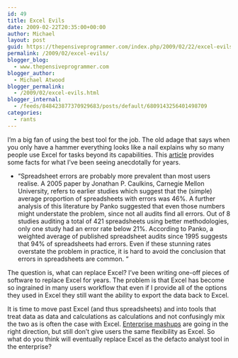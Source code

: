 ```yaml
---
id: 49
title: Excel Evils
date: 2009-02-22T20:35:00+00:00
author: Michael
layout: post
guid: https://thepensiveprogrammer.com/index.php/2009/02/22/excel-evils/
permalink: /2009/02/excel-evils/
blogger_blog:
  - www.thepensiveprogrammer.com
blogger_author:
  - Michael Atwood
blogger_permalink:
  - /2009/02/excel-evils.html
blogger_internal:
  - /feeds/848423877370929683/posts/default/6809143256401498709
categories:
  - rants
---
```

I&#8217;m a big fan of using the best tool for the job. The old adage that says when you only have a hammer everything looks like a nail explains why so many people use Excel for tasks beyond its capabilities. This [article](http://www.fsn.co.uk/channel_financial_reporting/spreadsheet_management_taming_the_mighty_spreadsheet.html) provides some facts for what I&#8217;ve been seeing anecdotally for years.

<div>
  <ul>
    <li>
      &#8220;Spreadsheet errors are probably more prevalent than most users realise. A 2005 paper by Jonathan P. Caulkins, Carnegie Mellon University, refers to earlier studies which suggest that the (simple) average proportion of spreadsheets with errors was 46%. A further analysis of this literature by Panko suggested that even those numbers might understate the problem, since not all audits find all errors. Out of 8 studies auditing a total of 421 spreadsheets using better methodologies, only one study had an error rate below 21%. According to Panko, a weighted average of published spreadsheet audits since 1995 suggests that 94% of spreadsheets had errors. Even if these stunning rates overstate the problem in practice, it is hard to avoid the conclusion that errors in spreadsheets are common. &#8220;
    </li>
  </ul>
  
  <p>
    The question is, what can replace Excel? I&#8217;ve been writing one-off pieces of software to replace Excel for years. The problem is that Excel has become so ingrained in many users workflow that even if I provide all of the options they used in Excel they still want the ability to export the data back to Excel.
  </p>
  
  <p>
    It is time to move past Excel (and thus spreadsheets) and into tools that treat data as data and calculations as calculations and not confusingly mix the two as is often the case with Excel. <a href="http://blogs.computerworld.com/are_enterprise_mashups_the_excel_of_our_era">Enterprise mashups</a> are going in the right direction, but still don&#8217;t give users the same flexibility as Excel. So what do you think will eventually replace Excel as the defacto analyst tool in the enterprise?</div>